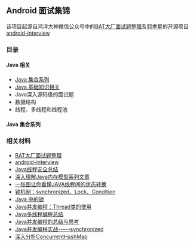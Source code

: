 ## Android 面试集锦

该项目起源自鸿洋大神微信公众号中的[BAT大厂面试题整理](https://mp.weixin.qq.com/s/p3l9wr4DX976Lr62-dYe8w)及[郭孝星](https://github.com/guoxiaoxing)的开源项目[android-interview](https://github.com/guoxiaoxing/android-interview)

### 目录
#### Java 相关
- [Java 集合系列](#Java-集-合-系-列)
- [Java 基础知识相关](https://github.com/zhgqthomas/android_interview/blob/master/blog/Java%E5%9F%BA%E7%A1%80%E7%9F%A5%E8%AF%86%E9%9D%A2%E8%AF%95%E7%82%B9.md)
- Java深入源码级的面试题
- 数据结构
- 线程、多线程和线程池

#### Java 集合系列


### 相关材料
- [BAT大厂面试题整理](https://mp.weixin.qq.com/s/p3l9wr4DX976Lr62-dYe8w)
- [android-interview](https://github.com/guoxiaoxing/android-interview)
- [Java线程安全总结](http://www.iteye.com/topic/806990)
- [深入理解Java内存模型系列文章](http://ifeve.com/java-memory-model-0/)
- [一张图让你看懂JAVA线程间的状态转换](https://my.oschina.net/mingdongcheng/blog/139263)
- [锁机制：synchronized、Lock、Condition](http://blog.csdn.net/vking_wang/article/details/9952063)
- [Java 中的锁](http://wiki.jikexueyuan.com/project/java-concurrent/locks-in-java.html)
- [Java并发编程：Thread类的使用](http://www.cnblogs.com/dolphin0520/p/3920357.html)
- [Java多线程编程总结](http://blog.51cto.com/lavasoft/27069)
- [Java并发编程的总结与思考](https://www.jianshu.com/p/053943a425c3)
- [Java并发编程实战-----synchronized](http://www.cnblogs.com/chenssy/p/4701027.html)
- [深入分析ConcurrentHashMap](http://www.infoq.com/cn/articles/ConcurrentHashMap)
